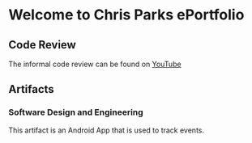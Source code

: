 # Welcome to Chris Parks ePortfolio

## Code Review

The informal code review can be found on [YouTube](https://www.youtube.com/watch?v=XcMLBpzeg3A)

## Artifacts

### Software Design and Engineering
This artifact is an Android App that is used to track events.  
